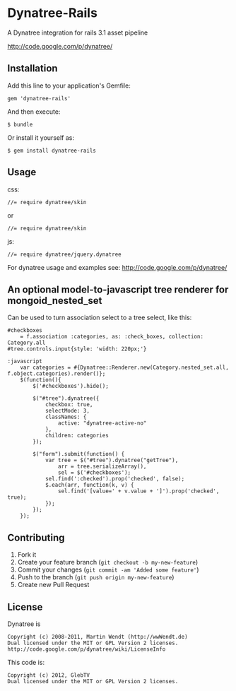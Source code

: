 # Dynatree-Rails

A Dynatree integration for rails 3.1 asset pipeline

http://code.google.com/p/dynatree/

## Installation

Add this line to your application's Gemfile:

    gem 'dynatree-rails'

And then execute:

    $ bundle

Or install it yourself as:

    $ gem install dynatree-rails

## Usage

css:

    //= require dynatree/skin

or

    //= require dynatree/skin
    
js:

    //= require dynatree/jquery.dynatree

For dynatree usage and examples see: http://code.google.com/p/dynatree/

## An optional model-to-javascript tree renderer for mongoid_nested_set

Can be used to turn association select to a tree select, like this:
    
    
    
    #checkboxes
        = f.association :categories, as: :check_boxes, collection: Category.all
    #tree.controls.input{style: 'width: 220px;'}

    :javascript
        var categories = #{Dynatree::Renderer.new(Category.nested_set.all, f.object.categories).render()};
        $(function(){
            $('#checkboxes').hide();

            $("#tree").dynatree({
                checkbox: true,
                selectMode: 3,
                classNames: {
                    active: "dynatree-active-no"
                },
                children: categories
            });

            $("form").submit(function() {
                var tree = $("#tree").dynatree("getTree"),
                    arr = tree.serializeArray(),
                    sel = $('#checkboxes');
                sel.find(':checked').prop('checked', false);
                $.each(arr, function(k, v) {
                    sel.find('[value=' + v.value + ']').prop('checked', true);
                });
            });
        });

## Contributing

1. Fork it
2. Create your feature branch (`git checkout -b my-new-feature`)
3. Commit your changes (`git commit -am 'Added some feature'`)
4. Push to the branch (`git push origin my-new-feature`)
5. Create new Pull Request

## License

Dynatree is

	Copyright (c) 2008-2011, Martin Wendt (http://wwWendt.de)
	Dual licensed under the MIT or GPL Version 2 licenses.
	http://code.google.com/p/dynatree/wiki/LicenseInfo
    
This code is:

	Copyright (c) 2012, GlebTV
	Dual licensed under the MIT or GPL Version 2 licenses.